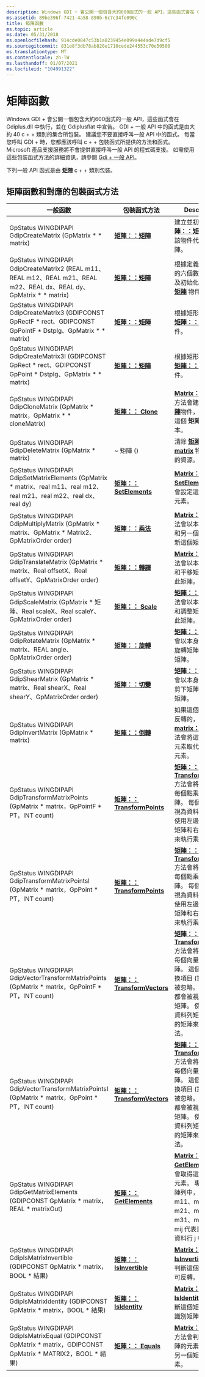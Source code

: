 ```yaml
---
description: Windows GDI + 會公開一個包含大約600函式的一般 API，這些函式會在 Gdiplus.dll 中執行，並在 Gdiplusflat 中宣告。
ms.assetid: 89be396f-7421-4a58-890b-6c7c34fe090c
title: 矩陣函數
ms.topic: article
ms.date: 05/31/2018
ms.openlocfilehash: 914cde0847c53b1a8239454e099a444ade7d9cf5
ms.sourcegitcommit: 831e8f3db78ab820e1710cede244553c70e50500
ms.translationtype: MT
ms.contentlocale: zh-TW
ms.lasthandoff: 01/07/2021
ms.locfileid: "104991322"
---
```

# <a name="matrix-functions"></a>矩陣函數

Windows GDI + 會公開一個包含大約600函式的一般 API，這些函式會在 Gdiplus.dll 中執行，並在 Gdiplusflat 中宣告。 GDI + 一般 API 中的函式是由大約 40 c + + 類別的集合所包裝。 建議您不要直接呼叫一般 API 中的函式。 每當您呼叫 GDI + 時，您都應該呼叫 c + + 包裝函式所提供的方法和函式。 Microsoft 產品支援服務將不會提供直接呼叫一般 API 的程式碼支援。 如需使用這些包裝函式方法的詳細資訊，請參閱 [Gdi + 一般 API](-gdiplus-flatapi-flat.md)。

下列一般 API 函式是由 [**矩陣**](/windows/desktop/api/gdiplusmatrix/nl-gdiplusmatrix-matrix) c + + 類別包裝。

## <a name="matrix-functions-and-corresponding-wrapper-methods"></a>矩陣函數和對應的包裝函式方法



| 一般函數                                                                                                                     | 包裝函式方法                                                                                              | Description                                                                                                                                                                                                                                                                                                                                                           |
|-----------------------------------------------------------------------------------------------------------------------------------|-------------------------------------------------------------------------------------------------------------|-----------------------------------------------------------------------------------------------------------------------------------------------------------------------------------------------------------------------------------------------------------------------------------------------------------------------------------------------------------------------|
| GpStatus WINGDIPAPI GdipCreateMatrix (GpMatrix \* \* matrix) <br/>                                                              | [**矩陣：：矩陣**](/windows/win32/api/gdiplusmatrix/nf-gdiplusmatrix-matrix-matrix(constmatrix_))<br/>                                          | 建立並初始化 [**矩陣：：矩陣**](/windows/win32/api/gdiplusmatrix/nf-gdiplusmatrix-matrix-matrix(constmatrix_)) 物件，該物件代表識別矩陣。                                                                                                                                                                                                                                         |
| GpStatus WINGDIPAPI GdipCreateMatrix2 (REAL m11、REAL m12、REAL m21、REAL m22、REAL dx、REAL dy、GpMatrix \* \* matrix) <br/>   | [**矩陣：：矩陣**](/windows/win32/api/gdiplusmatrix/nf-gdiplusmatrix-matrix-matrix(inreal_inreal_inreal_inreal_inreal_inreal))                               | 根據定義仿射轉換的六個數字，建立及初始化 [**矩陣：：矩陣**](/windows/win32/api/gdiplusmatrix/nf-gdiplusmatrix-matrix-matrix(inreal_inreal_inreal_inreal_inreal_inreal)) 物件。                                                                                                                                                                                             |
| GpStatus WINGDIPAPI GdipCreateMatrix3 (GDIPCONST GpRectF \* rect、GDIPCONST GpPointF \* Dstplg、GpMatrix \* \* matrix) <br/>      | [**矩陣：：矩陣**](/windows/win32/api/gdiplusmatrix/nf-gdiplusmatrix-matrix-matrix(inconstrectf__inconstpointf))                            | 根據矩形和點建立 [**矩陣：：矩陣**](/windows/win32/api/gdiplusmatrix/nf-gdiplusmatrix-matrix-matrix(inconstrectf__inconstpointf)) 物件。                                                                                                                                                                                                                                   |
| GpStatus WINGDIPAPI GdipCreateMatrix3I (GDIPCONST GpRect \* rect、GDIPCONST GpPoint \* Dstplg、GpMatrix \* \* matrix) <br/>       | [**矩陣：：矩陣**](/windows/win32/api/gdiplusmatrix/nf-gdiplusmatrix-matrix-matrix(inconstrect__inconstpoint))                              | 根據矩形和點建立 [**矩陣：：矩陣**](/windows/win32/api/gdiplusmatrix/nf-gdiplusmatrix-matrix-matrix(inconstrect__inconstpoint)) 物件。                                                                                                                                                                                                                                     |
| GpStatus WINGDIPAPI GdipCloneMatrix (GpMatrix \* matrix，GpMatrix \* \* cloneMatrix) <br/>                                       | [**矩陣：： Clone**](/windows/desktop/api/Gdiplusmatrix/nf-gdiplusmatrix-matrix-clone)<br/>                                            | [**Matrix：： Clone**](/windows/desktop/api/Gdiplusmatrix/nf-gdiplusmatrix-matrix-clone)方法會建立新的 [**矩陣**](/windows/desktop/api/gdiplusmatrix/nl-gdiplusmatrix-matrix)物件，該物件是這個 **矩陣** 物件的複本。                                                                                                                                                                                         |
| GpStatus WINGDIPAPI GdipDeleteMatrix (GpMatrix \* matrix) <br/>                                                                | ~ 矩陣 ()  <br/>                                                                                       | 清除 [**矩陣：： matrix**](/windows/win32/api/gdiplusmatrix/nf-gdiplusmatrix-matrix-matrix(constmatrix_)) 物件所使用的資源。                                                                                                                                                                                                                                                                         |
| GpStatus WINGDIPAPI GdipSetMatrixElements (GpMatrix \* matrix、real m11、real m12、real m21、real m22、real dx、real dy) <br/> | [**矩陣：： SetElements**](/windows/desktop/api/Gdiplusmatrix/nf-gdiplusmatrix-matrix-setelements)<br/>          | [**Matrix：： SetElements**](/windows/desktop/api/Gdiplusmatrix/nf-gdiplusmatrix-matrix-setelements)方法會設定這個矩陣的元素。                                                                                                                                                                                                                                  |
| GpStatus WINGDIPAPI GdipMultiplyMatrix (GpMatrix \* matrix、GpMatrix \* Matrix2、GpMatrixOrder order) <br/>                     | [**矩陣：：乘法**](/windows/desktop/api/Gdiplusmatrix/nf-gdiplusmatrix-matrix-multiply)<br/>                         | [**Matrix：：乘法**](/windows/desktop/api/Gdiplusmatrix/nf-gdiplusmatrix-matrix-multiply)方法會以本身的產品和另一個矩陣來更新這個矩陣。                                                                                                                                                                                                                |
| GpStatus WINGDIPAPI GdipTranslateMatrix (GpMatrix \* matrix、Real offsetX、Real offsetY、GpMatrixOrder order) <br/>            | [**矩陣：：轉譯**](/windows/desktop/api/Gdiplusmatrix/nf-gdiplusmatrix-matrix-translate)<br/>              | [**Matrix：：轉譯**](/windows/desktop/api/Gdiplusmatrix/nf-gdiplusmatrix-matrix-translate)方法會以本身的產品和平移矩陣來更新此矩陣。                                                                                                                                                                                               |
| GpStatus WINGDIPAPI GdipScaleMatrix (GpMatrix \* 矩陣、Real scaleX、Real scaleY、GpMatrixOrder order) <br/>                  | [**矩陣：： Scale**](/windows/desktop/api/Gdiplusmatrix/nf-gdiplusmatrix-matrix-scale)<br/>                        | [**矩陣：： Scale**](/windows/desktop/api/Gdiplusmatrix/nf-gdiplusmatrix-matrix-scale)方法會以本身的產品和調整矩陣來更新此矩陣。                                                                                                                                                                                                             |
| GpStatus WINGDIPAPI GdipRotateMatrix (GpMatrix \* matrix、REAL angle、GpMatrixOrder order) <br/>                               | [**矩陣：：旋轉**](/windows/desktop/api/Gdiplusmatrix/nf-gdiplusmatrix-matrix-rotate)<br/>                              | [**矩陣：：輪替**](/windows/desktop/api/Gdiplusmatrix/nf-gdiplusmatrix-matrix-rotate)方法會以本身的產品和旋轉矩陣來更新此矩陣。                                                                                                                                                                                                                  |
| GpStatus WINGDIPAPI GdipShearMatrix (GpMatrix \* matrix、Real shearX、Real shearY、GpMatrixOrder order) <br/>                  | [**矩陣：：切變**](/windows/desktop/api/Gdiplusmatrix/nf-gdiplusmatrix-matrix-shear)<br/>                        | [**矩陣：：切變**](/windows/desktop/api/Gdiplusmatrix/nf-gdiplusmatrix-matrix-shear)方法會以本身的產品和剪下矩陣來更新此矩陣。                                                                                                                                                                                                            |
| GpStatus WINGDIPAPI GdipInvertMatrix (GpMatrix \* matrix) <br/>                                                                | [**矩陣：：倒轉**](/windows/desktop/api/Gdiplusmatrix/nf-gdiplusmatrix-matrix-invert)<br/>                                          | 如果這個矩陣是可反轉的，則 [**matrix：：倒轉**](/windows/desktop/api/Gdiplusmatrix/nf-gdiplusmatrix-matrix-invert) 方法會將這個矩陣的元素取代為反向的元素。                                                                                                                                                                                               |
| GpStatus WINGDIPAPI GdipTransformMatrixPoints (GpMatrix \* matrix，GpPointF \* PT，INT count) <br/>                            | [**矩陣：： TransformPoints**](/previous-versions//ms535321(v=vs.85))<br/>   | [**矩陣：： TransformPoints**](/previous-versions//ms535321(v=vs.85))方法會將陣列中的每個點乘以此矩陣。 每個點都會被視為資料列矩陣。 使用左邊的資料列矩陣和右邊的矩陣來執行乘法。                                                                      |
| GpStatus WINGDIPAPI GdipTransformMatrixPointsI (GpMatrix \* matrix，GpPoint \* PT，INT count) <br/>                            | [**矩陣：： TransformPoints**](/windows/win32/api/gdiplusmatrix/nf-gdiplusmatrix-matrix-transformpoints(inoutpoint_inint))<br/>    | [**矩陣：： TransformPoints**](/windows/win32/api/gdiplusmatrix/nf-gdiplusmatrix-matrix-transformpoints(inoutpoint_inint))方法會將陣列中的每個點乘以此矩陣。 每個點都會被視為資料列矩陣。 使用左邊的資料列矩陣和右邊的矩陣來執行乘法。                                                                       |
| GpStatus WINGDIPAPI GdipVectorTransformMatrixPoints (GpMatrix \* matrix，GpPointF \* PT，INT count) <br/>                      | [**矩陣：： TransformVectors**](/previous-versions//ms535319(v=vs.85))<br/> | [**矩陣：： TransformVectors**](/previous-versions//ms535319(v=vs.85))方法會將陣列中的每個向量乘以此矩陣。 這個矩陣的轉換項目 (第三列) 會被忽略。 每個向量都會被視為資料列矩陣。 使用左邊的資料列矩陣和右邊的矩陣來執行乘法。 |
| GpStatus WINGDIPAPI GdipVectorTransformMatrixPointsI (GpMatrix \* matrix，GpPoint \* PT，INT count) <br/>                      | [**矩陣：： TransformVectors**](/windows/win32/api/gdiplusmatrix/nf-gdiplusmatrix-matrix-transformvectors(inoutpoint_inint))<br/>  | [**矩陣：： TransformVectors**](/windows/win32/api/gdiplusmatrix/nf-gdiplusmatrix-matrix-transformvectors(inoutpoint_inint))方法會將陣列中的每個向量乘以此矩陣。 這個矩陣的轉換項目 (第三列) 會被忽略。 每個向量都會被視為資料列矩陣。 使用左邊的資料列矩陣和右邊的矩陣來執行乘法。  |
| GpStatus WINGDIPAPI GdipGetMatrixElements (GDIPCONST GpMatrix \* matrix，REAL \* matrixOut) <br/>                               | [**矩陣：： GetElements**](/windows/desktop/api/Gdiplusmatrix/nf-gdiplusmatrix-matrix-getelements)<br/>                                | [**Matrix：： GetElements**](/windows/desktop/api/Gdiplusmatrix/nf-gdiplusmatrix-matrix-getelements)方法會取得這個矩陣的元素。 專案會放在陣列中，順序為 m11、m12、m21、m22、m31、m32，其中 mij 代表資料列 i，資料行 j 中的元素。                                                                                                                       |
| GpStatus WINGDIPAPI GdipIsMatrixInvertible (GDIPCONST GpMatrix \* matrix，BOOL \* 結果) <br/>                                 | [**矩陣：： IsInvertible**](/windows/desktop/api/Gdiplusmatrix/nf-gdiplusmatrix-matrix-isinvertible)<br/>                              | [**Matrix：： IsInvertible**](/windows/desktop/api/Gdiplusmatrix/nf-gdiplusmatrix-matrix-isinvertible)方法會判斷這個矩陣是否可反轉。                                                                                                                                                                                                                                          |
| GpStatus WINGDIPAPI GdipIsMatrixIdentity (GDIPCONST GpMatrix \* matrix，BOOL \* 結果) <br/>                                   | [**矩陣：： IsIdentity**](/windows/desktop/api/Gdiplusmatrix/nf-gdiplusmatrix-matrix-isidentity)<br/>                                  | [**Matrix：： IsIdentity**](/windows/desktop/api/Gdiplusmatrix/nf-gdiplusmatrix-matrix-isidentity)方法會判斷這個矩陣是否為識別矩陣。                                                                                                                                                                                                                                     |
| GpStatus WINGDIPAPI GdipIsMatrixEqual (GDIPCONST GpMatrix \* matrix，GDIPCONST GpMatrix \* MATRIX2，BOOL \* 結果) <br/>        | [**矩陣：： Equals**](/windows/desktop/api/Gdiplusmatrix/nf-gdiplusmatrix-matrix-equals)<br/>                                   | [**Matrix：： Equals**](/windows/desktop/api/Gdiplusmatrix/nf-gdiplusmatrix-matrix-equals)方法會判斷這個矩陣的元素是否等於另一個矩陣的元素。                                                                                                                                                                                                 |



 

 

 
